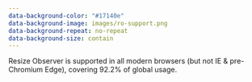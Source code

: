 ```yaml
---
data-background-color: "#17140e"
data-background-image: images/ro-support.png
data-background-repeat: no-repeat
data-background-size: contain
---
```


<p class="sr-only">Resize Observer is supported in all modern browsers (but not IE & pre-Chromium Edge), covering 92.2% of global usage.</p>

